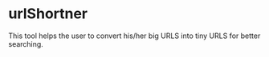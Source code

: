 # urlShortner
This tool helps the user to convert his/her big URLS into tiny URLS for better searching.

